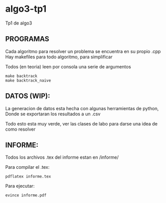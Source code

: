 # algo3-tp1
Tp1 de algo3


## PROGRAMAS

Cada algoritmo para resolver un problema se encuentra en su propio .cpp
Hay makefiles para todo algoritmo, para simplificar

Todos (en teoria) leen por consola una serie de argumentos

```
make backtrack
make backtrack_naive
```

## DATOS (WIP): 

La generacion de datos esta hecha con algunas herramientas de python,
Donde se exportaran los resultados a un .csv

Todo esto esta muy verde, ver las clases de labo para darse una idea de como resolver


## INFORME:

Todos los archivos .tex del informe estan en /informe/

Para compilar el .tex:

```
pdflatex informe.tex
```

Para ejecutar:

```
evince informe.pdf
```
